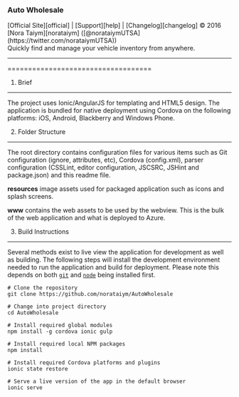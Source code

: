 <h3>Auto Wholesale</h3>
[Official Site][official] | [Support][help] | [Changelog][changelog]
&copy; 2016 [Nora Taiym][norataiym] ([@norataiymUTSA](https://twitter.com/norataiymUTSA))
<br>
Quickly find and manage your vehicle inventory from anywhere.

---

[official]: https://github.com/norataiym/AutoWholesale
[help]: https://github.com/norataiym/AutoWholesale/issues
[changelog]: https://github.com/norataiym/AutoWholesale/releases
[norataiym]: https://twitter.com/norataiymUTSA


===================================

1) Brief
------------------------------------------

The project uses Ionic/AngularJS for templating and HTML5 design. The application is bundled for native deployment using Cordova on the following platforms: iOS, Android, Blackberry and Windows Phone.

2) Folder Structure
------------------------------------------

The root directory contains configuration files for various items such as Git configuration (ignore, attributes, etc), Cordova (config.xml), parser configuration (CSSLint, editor configuration, JSCSRC, JSHint and package.json) and this readme file.

**resources** image assets used for packaged application such as icons and splash screens.

**www** contains the web assets to be used by the webview. This is the bulk of the web application and what is deployed to Azure.

3) Build Instructions
------------------------------------------

Several methods exist to live view the application for development as well as building. The following steps will install the development environment needed to run the application and build for deployment. Please note this depends on both [`git`](https://git-scm.com/book/en/v2/Getting-Started-Installing-Git) and [`node`](https://nodejs.org/en/download/) being installed first.

```
# Clone the repository
git clone https://github.com/norataiym/AutoWholesale

# Change into project directory
cd AutoWholesale

# Install required global modules
npm install -g cordova ionic gulp

# Install required local NPM packages
npm install

# Install required Cordova platforms and plugins
ionic state restore

# Serve a live version of the app in the default browser
ionic serve
```
